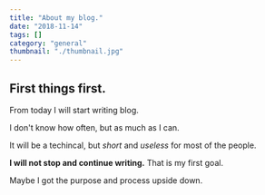 ```yaml
---
title: "About my blog."
date: "2018-11-14"
tags: []
category: "general"
thumbnail: "./thumbnail.jpg"
---
```


## First things first.

From today I will start writing blog.

I don't know how often, but as much as I can.

It will be a techincal, but _short_ and _useless_ for most of the people.

**I will not stop and continue writing.** That is my first goal.

Maybe I got the purpose and process upside down.
